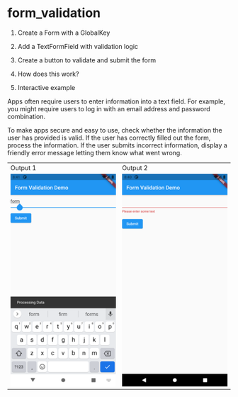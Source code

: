 # form_validation


1. Create a Form with a GlobalKey


2. Add a TextFormField with validation logic


3. Create a button to validate and submit the form


4.  How does this work?


5.  Interactive example


Apps often require users to enter information into a text field. For example, you might require users to log in with an email address and password combination.

To make apps secure and easy to use, check whether the information the user has provided is valid. If the user has correctly filled out the form, process the information. If the user submits incorrect information, display a friendly error message letting them know what went wrong.


<table>
  <tr>
    <td>Output 1</td>
     <td>Output 2</td>

  </tr>

  <tr>
    <td><img src="https://github.com/muhammadnumanlatif/form_validation/blob/master/Screenshot_1625758866.png" width=270 height=480></td>
    <td><img src="https://github.com/muhammadnumanlatif/form_validation/blob/master/Screenshot_1625758832.png" width=270 height=480></td>
  </tr>
 </table>